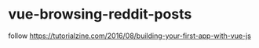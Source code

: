 # vue-browsing-reddit-posts
follow https://tutorialzine.com/2016/08/building-your-first-app-with-vue-js
